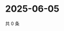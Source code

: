 # 2025-06-05

共 0 条

<!-- BEGIN ZHIHUVIDEO -->
<!-- 最后更新时间 Thu Jun 05 2025 13:12:26 GMT+0800 (China Standard Time) -->

<!-- END ZHIHUVIDEO -->
